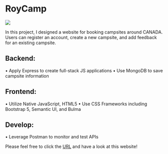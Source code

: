 # RoyCamp
![](https://res.cloudinary.com/didyvicjw/image/upload/v1637037528/YelpCamp/camphome_pks4qq.jpg)

In this project, I designed a website for booking campsites around CANADA. Users can register an account, create a new campsite, and add feedback for an existing campsite.

## Backend: <br />
• Apply Express to create full-stack JS applications
• Use MongoDB to save campsite information

## Frontend: <br />
• Utilize Native JavaScript, HTML5
• Use CSS Frameworks including Bootstrap 5, Semantic UI, and Bulma

## Develop: <br />
• Leverage Postman to monitor and test APIs

Please feel free to click the [URL](https://salty-fortress-74552.herokuapp.com/) and have a look at this website!
